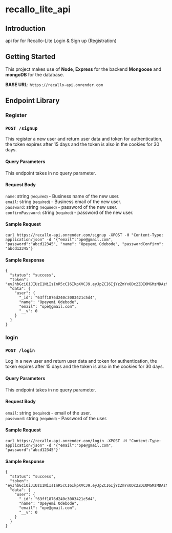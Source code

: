 # recallo_lite_api

## Introduction
api for for Recallo-Lite Login & Sign up (Registration)

## Getting Started

This project makes use of **Node**, **Express** for the backend **Mongoose** and **mongoDB** for the database.

**BASE URL**: `https://recallo-api.onrender.com`


## Endpoint Library

### Register

### `POST /signup`

This register a new user and return user data and token for authentication, the token expires after 15 days and the token is also in the cookies for 30 days.

#### Query Parameters

This endpoint takes in no query parameter.

#### Request Body

`name`: string <small> (required) </small> - Business name of the new user. <br>
`email`: string <small> (required) </small> - Business email of the new user. <br>
`password`: string <small> (required) </small> - password of the new user. <br>
`confirmPassword`: string <small> (required) </small> - password of the new user. <br>


#### Sample Request
`curl https://recallo-api.onrender.com/signup -XPOST -H "Content-Type: application/json" -d '{"email":"ope@gmail.com", "password":"abcd12345", "name": "Opeyemi Odebode", "passwordConfirm": "abcd12345"}'`

#### Sample Response

```
{
  "status": "success",
  "token": "eyJhbGciOiJIUzI1NiIsInR5cCI6IkpXVCJ9.eyJpZCI6IjYzZmYxODc2ZDI0MGMzMDAzNDIxYzVkNCIsImlhdCI6MTY3NzY2MjMzMCwiZXhwIjoxNjc4OTU4MzMwfQ.d5HG9jEpQIgEUp2FJSta4WxW55TNb8w_M8niI1WBmLo",
  "data": {
    "user": {
      "_id": "63ff1876d240c3003421c5d4",
      "name": "Opeyemi Odebode",
      "email": "ope@gmail.com",
      "__v": 0
    }
  }
}
```

### login

### `POST /login`

Log in a new user and return user data and token for authentication, the token expires after 15 days and the token is also in the cookies for 30 days.

#### Query Parameters

This endpoint takes in no query parameter.

#### Request Body

`email`: string <small> (required) </small> - email of the user. <br>
`password`: string <small> (required) </small> - Password of the user. <br>

#### Sample Request

`curl https://recallo-api.onrender.com/login -XPOST -H "Content-Type: application/json" -d '{"email":"ope@gmail.com", "password":"abcd12345"}'`

#### Sample Response

```
{
  "status": "success",
  "token": "eyJhbGciOiJIUzI1NiIsInR5cCI6IkpXVCJ9.eyJpZCI6IjYzZmYxODc2ZDI0MGMzMDAzNDIxYzVkNCIsImlhdCI6MTY3NzY2MzQ4NSwiZXhwIjoxNjc4OTU5NDg1fQ.1rP2wG8zLVC9HHoCabHkYGsZQaIqxD9rIz0UpRdPhtk",
  "data": {
    "user": {
      "_id": "63ff1876d240c3003421c5d4",
      "name": "Opeyemi Odebode",
      "email": "ope@gmail.com",
      "__v": 0
    }
  }
}
```
